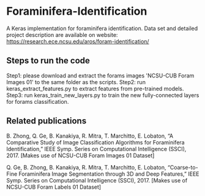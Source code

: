 # Foraminifera-Identification
A Keras implementation for foraminifera identification. Data set and detailed project description are available on website: https://research.ece.ncsu.edu/aros/foram-identification/

## Steps to run the code
Step1: please download and extract the forams images 'NCSU-CUB Foram Images 01' to the same folder as the scripts.
Step2: run keras_extract_features.py to extract features from pre-trained models.
Step3: run keras_train_new_layers.py to train the new fully-connected layers for forams classification. 

## Related publications
B. Zhong, Q. Ge, B. Kanakiya, R. Mitra, T. Marchitto, E. Lobaton, “A Comparative Study of Image Classification Algorithms for Foraminifera Identification,” IEEE Symp. Series on Computational Intelligence (SSCI), 2017. [Makes use of NCSU-CUB Foram Images 01 Dataset]

Q. Ge, B. Zhong, B. Kanakiya, R. Mitra, T. Marchitto, E. Lobaton, “Coarse-to-Fine Foraminifera Image Segmentation through 3D and Deep Features,” IEEE Symp. Series on Computational Intelligence (SSCI), 2017. [Makes use of NCSU-CUB Foram Labels 01 Dataset]